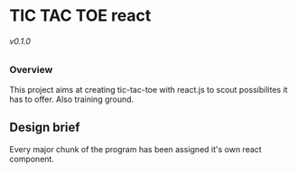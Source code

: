 TIC TAC TOE react
=======
###### v0.1.0

### Overview

   This project aims at creating tic-tac-toe with react.js
   to scout possibilites it has to offer.
   Also training ground.

## Design brief

   Every major chunk of the program has been assigned it's own
   react component.
